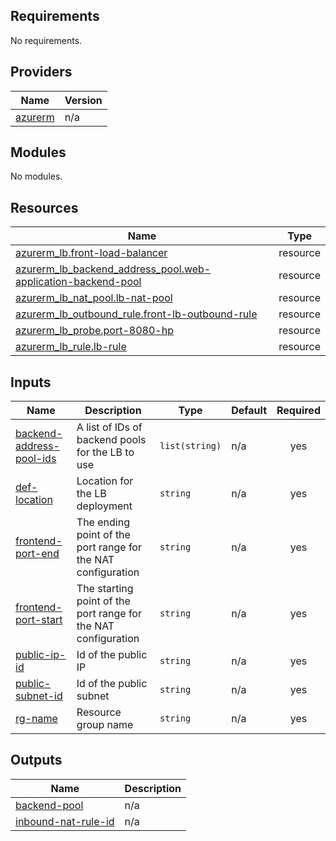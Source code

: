 <!-- BEGIN_TF_DOCS -->
## Requirements

No requirements.

## Providers

| Name | Version |
|------|---------|
| <a name="provider_azurerm"></a> [azurerm](#provider\_azurerm) | n/a |

## Modules

No modules.

## Resources

| Name | Type |
|------|------|
| [azurerm_lb.front-load-balancer](https://registry.terraform.io/providers/hashicorp/azurerm/latest/docs/resources/lb) | resource |
| [azurerm_lb_backend_address_pool.web-application-backend-pool](https://registry.terraform.io/providers/hashicorp/azurerm/latest/docs/resources/lb_backend_address_pool) | resource |
| [azurerm_lb_nat_pool.lb-nat-pool](https://registry.terraform.io/providers/hashicorp/azurerm/latest/docs/resources/lb_nat_pool) | resource |
| [azurerm_lb_outbound_rule.front-lb-outbound-rule](https://registry.terraform.io/providers/hashicorp/azurerm/latest/docs/resources/lb_outbound_rule) | resource |
| [azurerm_lb_probe.port-8080-hp](https://registry.terraform.io/providers/hashicorp/azurerm/latest/docs/resources/lb_probe) | resource |
| [azurerm_lb_rule.lb-rule](https://registry.terraform.io/providers/hashicorp/azurerm/latest/docs/resources/lb_rule) | resource |

## Inputs

| Name | Description | Type | Default | Required |
|------|-------------|------|---------|:--------:|
| <a name="input_backend-address-pool-ids"></a> [backend-address-pool-ids](#input\_backend-address-pool-ids) | A list of IDs of backend pools for the LB to use | `list(string)` | n/a | yes |
| <a name="input_def-location"></a> [def-location](#input\_def-location) | Location for the LB deployment | `string` | n/a | yes |
| <a name="input_frontend-port-end"></a> [frontend-port-end](#input\_frontend-port-end) | The ending point of the port range for the NAT configuration | `string` | n/a | yes |
| <a name="input_frontend-port-start"></a> [frontend-port-start](#input\_frontend-port-start) | The starting point of the port range for the NAT configuration | `string` | n/a | yes |
| <a name="input_public-ip-id"></a> [public-ip-id](#input\_public-ip-id) | Id of the public IP | `string` | n/a | yes |
| <a name="input_public-subnet-id"></a> [public-subnet-id](#input\_public-subnet-id) | Id of the public subnet | `string` | n/a | yes |
| <a name="input_rg-name"></a> [rg-name](#input\_rg-name) | Resource group name | `string` | n/a | yes |

## Outputs

| Name | Description |
|------|-------------|
| <a name="output_backend-pool"></a> [backend-pool](#output\_backend-pool) | n/a |
| <a name="output_inbound-nat-rule-id"></a> [inbound-nat-rule-id](#output\_inbound-nat-rule-id) | n/a |
<!-- END_TF_DOCS -->